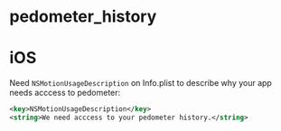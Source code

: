 # pedometer_history



# iOS

Need `NSMotionUsageDescription` on Info.plist to describe why your app needs acccess to pedometer:

```xml
<key>NSMotionUsageDescription</key>
<string>We need acccess to your pedometer history.</string>
```

